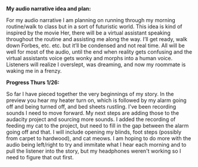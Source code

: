 **My audio narrative idea and plan:**

For my audio narrative I am planning on running through my morning routine/walk to class but in a sort of futuristic world. This idea is kind of inspired by the movie Her, there will be a virtual assistant speaking throughout the routine and assisting me along the way. I’ll get ready, walk down Forbes, etc. etc. but it’ll be condensed and not real time. All will be well for most of the audio, until the end when reality gets confusing and the virtual assistants voice gets wonky and morphs into a human voice. Listeners will realize I overslept, was dreaming, and now my roommate is waking me in a frenzy. 

**Progress Thurs 1/26:**

So far I have pieced together the very beginnings of my story. In the preview you hear my heater turn on, which is followed by my alarm going off and being turned off, and bed sheets rustling. I've been recording sounds I need to move forward. My next steps are adding those to the audacity project and sourcing more sounds. I added the recording of feeding my cat to the project, but need to fill in the gap between the alarm going off and that. I will include opening my blinds, foot steps (possibly from carpet to hardwood), and cat meows. I am hoping to do more with the audio being left/right to try and immitate what I hear each morning and to pull the listener into the story, but my headphones weren't working so I need to figure that out first. 
